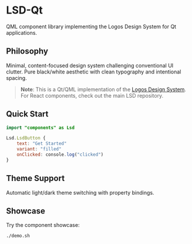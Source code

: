 # LSD-Qt

QML component library implementing the Logos Design System for Qt applications.

## Philosophy

Minimal, content-focused design system challenging conventional UI clutter. Pure black/white aesthetic with clean typography and intentional spacing.

> **Note**: This is a Qt/QML implementation of the [Logos Design System](https://github.com/acid-info/lsd). For React components, check out the main LSD repository.

## Quick Start

```qml
import "components" as Lsd

Lsd.LsdButton {
    text: "Get Started"
    variant: "filled"
    onClicked: console.log("clicked")
}
```

## Theme Support

Automatic light/dark theme switching with property bindings.

## Showcase

Try the component showcase:

```bash
./demo.sh
```

